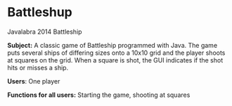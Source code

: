 Battleshup
==========

Javalabra 2014 Battleship

**Subject:** A classic game of Battleship programmed with Java. The game puts several ships of differing sizes onto a 10x10
grid and the player shoots at squares on the grid. When a square is shot, the GUI indicates if the shot hits or misses a ship.

**Users**: One player

**Functions for all users:** Starting the game, shooting at squares